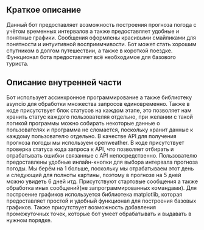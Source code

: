 ## Краткое описание

Данный бот предоставляет возможность построения прогноза погода с учётом временных интервалов а также предоставляет удобные и понятные графики. Сообщения оформлены красивыми смайликами для понятности и интуитивной восприимчивости. Бот может стать хорошим спутником в долгом путешествии, а также в короткой поездке. Функционал бота предоставляет всё необходимое для базового туриста.

## Описание внутренней части

Бот использует ассинхронное программирование а также библиотеку asyncio для обработки множества запросов единовременно. Также в коде присутствует блок статусов на каждом этапе, это позволяет нам хранить статус каждого пользователяя отдельно, при желании с такой логикой программы можно собирать некоторые данные о пользователях и программа не сломается, поскольку хранит данные к каждому пользователю отдельно. В качестве API для получения прогноза погоды мы используем openweather. В коде присутствует проверка статуса кода запроса к API, что позволяет отбирать и отрабатывать ошибки связанные с API непосредственно. Пользователю предоставлены удобные инлайн-кнопки для выбора интервала прогноза погоды. Мы берём на 1 больше, поскольку мы отрабатываем этот день и следующий для полноты картины, поэтому в прогнозе на 5 дней можно увидеть 6 дней итд. Присутствуют стартовые сообщения а также обработка иных сообщений(не запрограммированных командами). Для построение графиков используется библиотека matplotlib, которая предоставляет простой и удобный функционал для построения базовых графиков. Также присутствует возможность добавления промежуточных точек, которые бот умеет обрабатывать и выдавать в нужном порядке.
